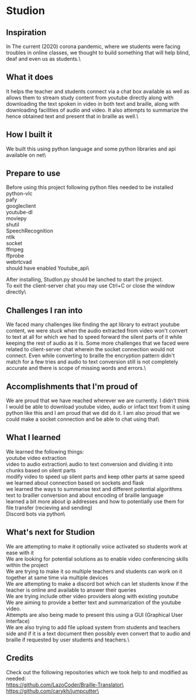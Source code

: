 # Studion
## Inspiration
In The current (2020) corona pandemic, where we students were facing troubles in online classes, we thought to build something that will help blind, deaf and even us as students.\

## What it does
It helps the teacher and students connect via a chat box available as well as allows them to stream study content from youtube directly along with downloading the text spoken in video in both text and braille, along with downloading facilities of audio and video. It also attempts to summarize the hence obtained text and present that in braille as well.\
 
## How I built it
We built this using python language and some python libraries and api available on net\

## Prepare to use
Before using this project following python files needed to be installed\
python-vlc\
pafy\
googleclient\
youtube-dl\
moviepy\
shutil\
SpeechRecognition\
ntlk\
socket\
ffmpeg\
ffprobe\
webrtcvad\
should have enabled Youtube_api\\

After installing, StudIon.py should be lanched to start the project.\
To exit the client-server chat you may use Ctrl+C or close the window directly\

## Challenges I ran into
We faced many challenges like finding the apt library to extract youtube content, we were stuck when the audio extracted from video won't convert to text at all for which we had to speed forward the silent parts of it while keeping the rest of audio as it is. Some more challenges that we faced were related to client-server chat wherein the socket connection would not connect. Even while converting to braille the encryption pattern didn't match for a few tries and audio to text conversion still is not completely accurate and there is scope of missing words and errors.\

## Accomplishments that I'm proud of
We are proud that we have reached wherever we are currently.
I didn't think I would be able to download youtube video, audio or infact text from it using python like this and I am proud that we did do it. 
I am also proud that we could make a socket connection and be able to chat using that\

## What I learned
We learned the following things:\
youtube video extraction\
video to audio extraction\ 
audio to text conversion and dividing it into chunks based on silent parts\
modify video to speed up silent parts and keep other parts at same speed\
we learned about connection based on sockets and flask \
we learned the ways to summarise text and different potential algorithms\
text to brailler conversion and about encoding of braille language\
learned a bit more about ip addresses and how to potentially use them for file transfer (recieving and sending)\
Discord bots via python\

## What's next for Studion
We are attempting to make it optionally voice activated so students work at ease with it\
We are looking for potential solutions as to enable video conferencing skills within the project\
We are trying to make it so multiple teachers and students can work on it together at same time via multiple devices\
We are attempting to make a discord bot which can let students know if the teacher is online and available to answer their queries\
We are trying include other video providers along with existing youtube \
We are aiming to provide a better text and summarization of the youtube video.\
Attempts are also being made to present this using a GUI (Graphical User Interface)\
We are also trying to add file upload system from students and teachers side and if it is a text document then possibly even convert that to audio and braille if requested by user students and teachers.\

## Credits
Check out the following repositories which we took help to and modified as needed:\
https://github.com/LazoCoder/Braille-Translator\
https://github.com/carykh/jumpcutter\
